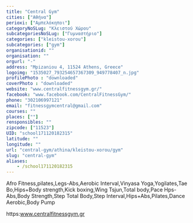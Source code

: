 ```yaml
---
title: "Central Gym"
cities: ["Αθήνα"]
perioxi: ["Αμπελόκηποι"]
categoryNoSLug: "Κλειστού Χώρου"
subcategoriesNoSLug: ["Γυμναστήριο"]
categories: ["kleistou-xorou"]
subcategories: ["gym"]
organisationid: ""
organisation: ""
orgurl: "-"
address: "Mpizaniou 4, 11524 Athens, Greece"
logoimg: "1535027_793254657367309_949778407_n.jpg"
profilePhoto : "downloaded"
coverPhoto : "downloaded"
website: "www.centralfitnessgym.gr/"
facebook: "www.facebook.com/CentralFitnessGym/"
phone: "302106997121"
email: "fitnessgymcentral@gmail.com"
courses: ""
places: [""]
rensponsibles: ""
zipcode: ["11523"]
UID: "school171120182315"
latitude: ""
longitude: ""
url: "central-gym/athina/kleistou-xorou/gym"
slug: "central-gym"
aliases:
    - /school171120182315
---
```



Afro Fitness,pilates,Legs-Abs,Aerobic Interval,Vinyasa Yoga,Yogilates,Tae Bo,Hips+Body strength,Kick boxing,Wing Tsjun,Total body,Pace Hps-Abs,Body Strength,Step Total Body,Step Interval,Hips+Abs,Pilates,Dance Aerobic,Body Pump

https:www.centralfitnessgym.gr